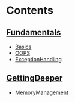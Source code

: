# Contents
## [Fundamentals](./1.Fundamentals/master.html)
- [Basics](./1.Fundamentals/1.Basics-raw.html)
- [OOPS](./1.Fundamentals/2.OOPS-raw.html)
- [ExceptionHandling](./1.Fundamentals/3.ExceptionHandling-raw.html)
## [GettingDeeper](./2.GettingDeeper/master.html)
- [MemoryManagement](./2.GettingDeeper/MemoryManagement-raw.html)
